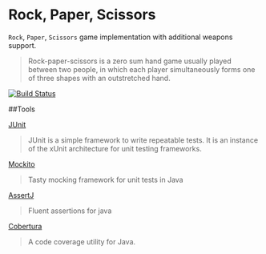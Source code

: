 Rock, Paper, Scissors
================================

`Rock`, `Paper`, `Scissors` game implementation with additional weapons support.

>Rock-paper-scissors is a zero sum hand game usually played between two people, in which each player simultaneously forms one of three shapes with an outstretched hand. 


[![Build Status](https://travis-ci.org/ziyasal/rock-paper-scissors-extended-java.svg?branch=master)](https://travis-ci.org/ziyasal/rock-paper-scissors-extended-java)

##Tools

[JUnit](http://junit.org/)
>JUnit is a simple framework to write repeatable tests. It is an instance of the xUnit architecture for unit testing frameworks.

[Mockito](http://mockito.org/)
> Tasty mocking framework for unit tests in Java

[AssertJ](http://joel-costigliola.github.io/assertj/)
>Fluent assertions for java

[Cobertura](http://cobertura.github.io/cobertura/)
>A code coverage utility for Java.
